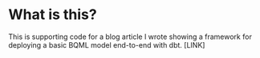 # What is this?

This is supporting code for a blog article I wrote showing a framework for deploying a basic BQML model end-to-end with dbt.
[LINK]
